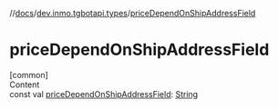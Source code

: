 //[docs](../../index.md)/[dev.inmo.tgbotapi.types](index.md)/[priceDependOnShipAddressField](price-depend-on-ship-address-field.md)



# priceDependOnShipAddressField  
[common]  
Content  
const val [priceDependOnShipAddressField](price-depend-on-ship-address-field.md): [String](https://kotlinlang.org/api/latest/jvm/stdlib/kotlin/-string/index.html)  



